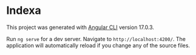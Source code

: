 # Indexa

This project was generated with [Angular CLI](https://github.com/angular/angular-cli) version 17.0.3.

Run `ng serve` for a dev server. Navigate to `http://localhost:4200/`. The application will automatically reload if you change any of the source files.


